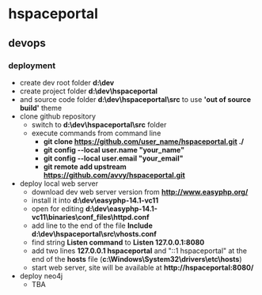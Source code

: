 hspaceportal
============

## devops
### deployment
* create dev root folder **d:\dev**
* create project folder **d:\dev\hspaceportal**
* and source code folder **d:\dev\hspaceportal\src** to use **'out of source build'** theme
* clone github repository
  * switch to **d:\dev\hspaceportal\src** folder
  * execute commands from command line
    * **git clone https://github.com/user_name/hspaceportal.git ./**
    * **git config --local user.name "your_name"**
    * **git config --local user.email "your_email"**
    * **git remote add upstream https://github.com/avvy/hspaceportal.git**
* deploy local web server
  * download dev web server version from **http://www.easyphp.org/** 
  * install it into **d:\dev\easyphp-14.1-vc11**
  * open for editing **d:\dev\easyphp-14.1-vc11\binaries\conf_files\httpd.conf**  
  * add line to the end of the file **Include d:\dev\hspaceportal\src\vhosts.conf**
  * find string **Listen command** to **Listen 127.0.0.1:8080**
  * add two lines **127.0.0.1 hspaceportal** and "::1 hspaceportal" at the end of the **hosts** file (**c:\Windows\System32\drivers\etc\hosts**)
  * start web server, site will be available at **http://hspaceportal:8080/**
* deploy neo4j
  * TBA
